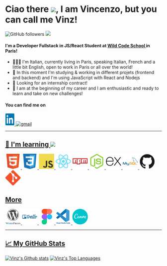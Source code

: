 # Ciao there <img src="https://raw.githubusercontent.com/MartinHeinz/MartinHeinz/master/wave.gif" width="10px">, I am Vincenzo, but you can call me Vinz!


![GitHub followers](https://img.shields.io/github/followers/Vinz19?style=social)  ![](https://komarev.com/ghpvc/?username=Vinz19&color=yellow)



#### I'm a Developer Fullstack in JS/React Student at <a href="https://www.wildcodeschool.com/en-GB"> Wild Code School </a> in Paris!
- 👩🏽‍💻 I'm Italian, currently living in Paris, speaking Italian, French and a little bit English, open to work in Paris or all over the world!
- 🔭 In this moment I'm studying & working in different projets (frontend and backend) and I'm using JavaScript with React and Nodejs
- 💬 Looking for an internship contract!
- 🌱 I am at the beginning of my career and I am enthusiastic and ready to learn and take on new challenges!


#### You can find me on 
<a href="https://www.linkedin.com/in/vincenzo-lo-grande/"> <img src="https://github.com/devicons/devicon/blob/master/icons/linkedin/linkedin-original.svg" alt="linkedin" width="30" height="40"/> <a href="mailto:vincenzologrande2@gmail.com"> <img src="https://github.com/fgnass/gmail-app/blob/master/icon.iconset/icon_256x256.png" alt="gmail" width="35" height="40"/>
  
  
---


## 🧰 I'm learning ![](https://api.ghprofile.me/view?username=Vinz19&style=social)


<img src="https://github.com/devicons/devicon/blob/master/icons/html5/html5-original.svg" alt="html" width="50" height="50"/> <img src="https://github.com/devicons/devicon/blob/master/icons/css3/css3-original.svg" alt="CSS" width="50" height="50"/> <img src="https://github.com/devicons/devicon/blob/master/icons/javascript/javascript-original.svg" alt="JS" width="50" height="50"/> <img src="https://github.com/devicons/devicon/blob/master/icons/react/react-original.svg" alt="react"  width="50" height="50"/> <img src="https://github.com/devicons/devicon/blob/master/icons/npm/npm-original-wordmark.svg" alt="npm" width="50" height="50"/> <img src="https://github.com/devicons/devicon/blob/master/icons/nodejs/nodejs-original.svg" alt="node" width="50" height="50"/> <img src="https://github.com/devicons/devicon/blob/master/icons/express/express-original.svg" alt="express" width="50" height="50"/> <img src="https://github.com/devicons/devicon/blob/master/icons/mysql/mysql-original-wordmark.svg" alt="MySQL" width="50" height="50"/>
<img src="https://github.com/devicons/devicon/blob/master/icons/github/github-original.svg" alt="github" width="50" height="50"/>
<img src="https://github.com/devicons/devicon/blob/master/icons/git/git-original.svg" alt="git" width="50" height="50"/>



## More


<img src="https://github.com/devicons/devicon/blob/master/icons/wordpress/wordpress-original.svg" alt="wp" width="50" height="50"/> <img src="https://github.com/devicons/devicon/blob/master/icons/trello/trello-plain-wordmark.svg" alt="trello" width="50" height="50"/> <img src="https://github.com/devicons/devicon/blob/master/icons/figma/figma-original.svg" alt="figma" width="50" height="50"/> <img src="https://github.com/devicons/devicon/blob/master/icons/vscode/vscode-original-wordmark.svg" alt="vscode" width="50" height="50"/> <img src="https://github.com/devicons/devicon/blob/master/icons/canva/canva-original.svg" alt="canva" width="50" height="50"/>

---

## &#x1f4c8; My GitHub Stats
<a href="https://github.com/Vinz19/github-readme-stats"><img alt="Vinz's Github stats" src="https://github-readme-stats.vercel.app/api?username=Vinz19&theme=gruvbox" /></a>
<a href="https://github.com/Vinz19/github-readme-stats%22%3E"><img alt="Vinz's Top Languages" src="https://github-readme-stats.vercel.app/api/top-langs/?username=Vinz19&langs_count=8&count_private=true&layout=compact&theme=react&hide_border=true&bg_color=0D1117" /></a>


<!--
**Vinz19/Vinz19** is a ✨ _special_ ✨ repository because its `README.md` (this file) appears on your GitHub profile.

Here are some ideas to get you started:

- 🔭 I’m currently working on ...
- 🌱 I’m currently learning ...
- 👯 I’m looking to collaborate on ...
- 🤔 I’m looking for help with ...
- 💬 Ask me about ...
- 📫 How to reach me: ...
- 😄 Pronouns: ...
- ⚡ Fun fact: ...
-->
